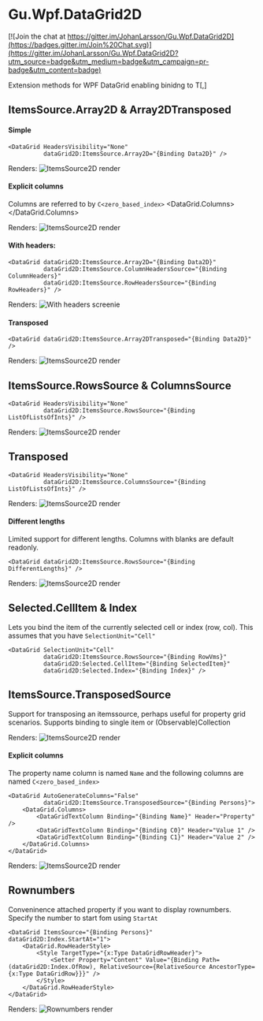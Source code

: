# Gu.Wpf.DataGrid2D

[![Join the chat at https://gitter.im/JohanLarsson/Gu.Wpf.DataGrid2D](https://badges.gitter.im/Join%20Chat.svg)](https://gitter.im/JohanLarsson/Gu.Wpf.DataGrid2D?utm_source=badge&utm_medium=badge&utm_campaign=pr-badge&utm_content=badge)

Extension methods for WPF DataGrid enabling binidng to T[,]

## ItemsSource.Array2D & Array2DTransposed
#### Simple
    <DataGrid HeadersVisibility="None"
              dataGrid2D:ItemsSource.Array2D="{Binding Data2D}" />

Renders:
![ItemsSource2D render](http://i.imgur.com/00325df.png)

#### Explicit columns
Columns are referred to by `C<zero_based_index>`
<DataGrid AutoGenerateColumns="False"
          dataGrid2D:ItemsSource.Array2DTransposed="{Binding Data2D}">
    <DataGrid.Columns>
        <DataGridTextColumn Binding="{Binding C0}" Header="Col 1" />
        <DataGridTextColumn Binding="{Binding C1}" Header="Col 2" />
        <DataGridTextColumn Binding="{Binding C2}" Header="Col 3" />
    </DataGrid.Columns>
</DataGrid>

Renders:
![ItemsSource2D render](http://i.imgur.com/IHvEI0c.png)

#### With headers:
```
<DataGrid dataGrid2D:ItemsSource.Array2D="{Binding Data2D}"
          dataGrid2D:ItemsSource.ColumnHeadersSource="{Binding ColumnHeaders}"
          dataGrid2D:ItemsSource.RowHeadersSource="{Binding RowHeaders}" />
```
Renders:
![With headers screenie](http://i.imgur.com/GtEOW5G.png)

#### Transposed
```
<DataGrid dataGrid2D:ItemsSource.Array2DTransposed="{Binding Data2D}" />
```
Renders:
![ItemsSource2D render](http://i.imgur.com/N6BJqIR.png)

## ItemsSource.RowsSource & ColumnsSource
```
<DataGrid HeadersVisibility="None"
          dataGrid2D:ItemsSource.RowsSource="{Binding ListOfListsOfInts}" />
```

Renders:
![ItemsSource2D render](http://i.imgur.com/00325df.png)

## Transposed
```
<DataGrid HeadersVisibility="None"
          dataGrid2D:ItemsSource.ColumnsSource="{Binding ListOfListsOfInts}" />
```
Renders:
![ItemsSource2D render](http://i.imgur.com/N6BJqIR.png)

#### Different lengths
Limited support for different lengths. Columns with blanks are default readonly.

```
<DataGrid dataGrid2D:ItemsSource.RowsSource="{Binding DifferentLengths}" />
```

Renders:
![ItemsSource2D render](http://i.imgur.com/PPlT750.png)

## Selected.CellItem & Index
Lets you bind the item of the currently selected cell or index (row, col).
This assumes that you have `SelectionUnit="Cell"` 
```
<DataGrid SelectionUnit="Cell"
          dataGrid2D:ItemsSource.RowsSource="{Binding RowVms}"
          dataGrid2D:Selected.CellItem="{Binding SelectedItem}"
          dataGrid2D:Selected.Index="{Binding Index}" />
``` 

## ItemsSource.TransposedSource
Support for transposing an itemssource, perhaps useful for property grid scenarios. Supports binding to single item or (Observable)Collection

<DataGrid dataGrid2D:ItemsSource.PropertySource="{Binding Person}">

Renders:
![ItemsSource2D render](http://i.imgur.com/sn8VNKG.png)

#### Explicit columns
The property name column is named `Name` and the following columns are named `C<zero_based_index>`
```
<DataGrid AutoGenerateColumns="False" 
          dataGrid2D:ItemsSource.TransposedSource="{Binding Persons}">
    <DataGrid.Columns>
        <DataGridTextColumn Binding="{Binding Name}" Header="Property" />
        <DataGridTextColumn Binding="{Binding C0}" Header="Value 1" />
        <DataGridTextColumn Binding="{Binding C1}" Header="Value 2" />
    </DataGrid.Columns>
</DataGrid>
```

Renders:
![ItemsSource2D render](http://i.imgur.com/ftkeyDu.png)

## Rownumbers
Conveninence attached property if you want to display rownumbers.
Specify the number to start fom using `StartAt` 
```
<DataGrid ItemsSource="{Binding Persons}" dataGrid2D:Index.StartAt="1">
    <DataGrid.RowHeaderStyle>
        <Style TargetType="{x:Type DataGridRowHeader}">
            <Setter Property="Content" Value="{Binding Path=(dataGrid2D:Index.OfRow), RelativeSource={RelativeSource AncestorType={x:Type DataGridRow}}}" />
        </Style>
    </DataGrid.RowHeaderStyle>
</DataGrid>
```
Renders:
![Rownumbers render](http://i.imgur.com/VkDap9E.png)
